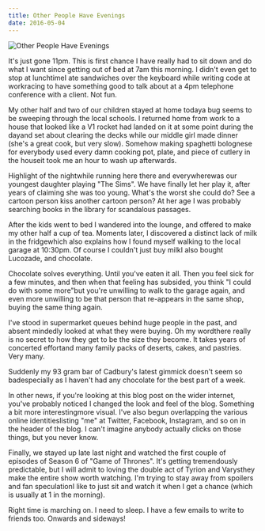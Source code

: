 ```yaml
---
title: Other People Have Evenings
date: 2016-05-04
---
```


![Other People Have Evenings](https://source.unsplash.com/FHnnjk1Yj7Y/1600x900)

It's just gone 11pm. This is first chance I have really had to sit down and do what I want since getting out of bed at 7am this morning. I didn't even get to stop at lunchtimeI ate sandwiches over the keyboard while writing code at workracing to have something good to talk about at a 4pm telephone conference with a client. Not fun.

My other half and two of our children stayed at home todaya bug seems to be sweeping through the local schools. I returned home from work to a house that looked like a V1 rocket had landed on it at some point during the dayand set about clearing the decks while our middle girl made dinner (she's a great cook, but very slow). Somehow making spaghetti bolognese for everybody used every damn cooking pot, plate, and piece of cutlery in the houseit took me an hour to wash up afterwards.

Highlight of the nightwhile running here there and everywherewas our youngest daughter playing "The Sims". We have finally let her play it, after years of claiming she was too young. What's the worst she could do? See a cartoon person kiss another cartoon person? At her age I was probably searching books in the library for scandalous passages.

After the kids went to bed I wandered into the lounge, and offered to make my other half a cup of tea. Moments later, I discovered a distinct lack of milk in the fridgewhich also explains how I found myself walking to the local garage at 10:30pm. Of course I couldn't just buy milkI also bought Lucozade, and chocolate.

Chocolate solves everything. Until you've eaten it all. Then you feel sick for a few minutes, and then when that feeling has subsided, you think "I could do with some more"but you're unwilling to walk to the garage again, and even more unwilling to be that person that re-appears in the same shop, buying the same thing again.

I've stood in supermarket queues behind huge people in the past, and absent mindedly looked at what they were buying. Oh my wordthere really is no secret to how they get to be the size they become. It takes years of concerted effortand many family packs of deserts, cakes, and pastries. Very many.

Suddenly my 93 gram bar of Cadbury's latest gimmick doesn't seem so badespecially as I haven't had any chocolate for the best part of a week.

In other news, if you're looking at this blog post on the wider internet, you've probably noticed I changed the look and feel of the blog. Something a bit more interestingmore visual. I've also begun overlapping the various online identitieslisting "me" at Twitter, Facebook, Instagram, and so on in the header of the blog. I can't imagine anybody actually clicks on those things, but you never know.

Finally, we stayed up late last night and watched the first couple of episodes of Season 6 of "Game of Thrones". It's getting tremendously predictable, but I will admit to loving the double act of Tyrion and Varysthey make the entire show worth watching. I'm trying to stay away from spoilers and fan speculationI like to just sit and watch it when I get a chance (which is usually at 1 in the morning).

Right time is marching on. I need to sleep. I have a few emails to write to friends too. Onwards and sideways!